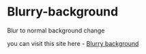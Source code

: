 # Blurry-background
Blur to normal background change

you can visit this site here - [Blurry background](https://prgvaibhav.github.io/Blurry-background/)
